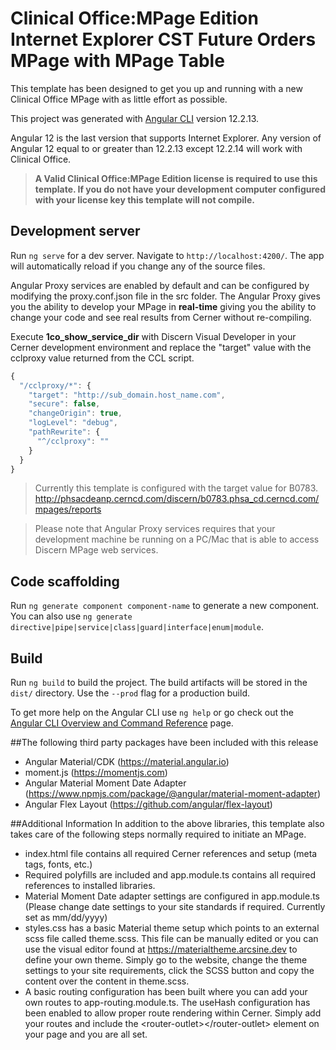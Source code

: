 # Clinical Office:MPage Edition Internet Explorer CST Future Orders MPage with MPage Table

This template has been designed to get you up and running with a new Clinical Office MPage
with as little effort as possible.

This project was generated with [Angular CLI](https://github.com/angular/angular-cli) version 12.2.13.

Angular 12 is the last version that supports Internet Explorer. Any version of Angular 12 equal to
or greater than 12.2.13 except 12.2.14 will work with Clinical Office.

>**A Valid Clinical Office:MPage Edition license is required to use this template.
> If you do not have your development computer configured with your license key 
> this template will not compile.**

## Development server

Run `ng serve` for a dev server. Navigate to `http://localhost:4200/`. The app will automatically 
reload if you change any of the source files.

Angular Proxy services are enabled by default and can be configured by modifying the 
proxy.conf.json file in the src folder. The Angular Proxy gives you the ability to 
develop your MPage in **real-time** giving you the ability to change your code and
see real results from Cerner without re-compiling.

Execute **1co_show_service_dir** with Discern Visual Developer in your Cerner development 
environment and replace the "target" value with the cclproxy value returned from the CCL script.

```JavaScript
{
  "/cclproxy/*": {
    "target": "http://sub_domain.host_name.com",
    "secure": false,
    "changeOrigin": true,
    "logLevel": "debug",
    "pathRewrite": {
      "^/cclproxy": ""
    }
  }
}
```

>Currently this template is configured with the target value for B0783. http://phsacdeanp.cerncd.com/discern/b0783.phsa_cd.cerncd.com/mpages/reports

>Please note that Angular Proxy services requires that your development machine be
> running on a PC/Mac that is able to access Discern MPage web services.

## Code scaffolding

Run `ng generate component component-name` to generate a new component. You can also use `ng generate directive|pipe|service|class|guard|interface|enum|module`.

## Build

Run `ng build` to build the project. The build artifacts will be stored in the `dist/` directory. Use the `--prod` flag for a production build.

To get more help on the Angular CLI use `ng help` or go check out the [Angular CLI Overview and Command Reference](https://angular.io/cli) page.

##The following third party packages have been included with this release
* Angular Material/CDK (https://material.angular.io)
* moment.js (https://momentjs.com)
* Angular Material Moment Date Adapter (https://www.npmjs.com/package/@angular/material-moment-adapter)
* Angular Flex Layout (https://github.com/angular/flex-layout)

##Additional Information
In addition to the above libraries, this template also takes care of the following steps 
normally required to initiate an MPage.

* index.html file contains all required Cerner references and setup (meta tags, fonts, etc.)
* Required polyfills are included and app.module.ts contains all required references to installed libraries.
* Material Moment Date adapter settings are configured in app.module.ts (Please change date settings to your site standards if required. Currently set as mm/dd/yyyy)
* styles.css has a basic Material theme setup which points to an external scss file called theme.scss. This
file can be manually edited or you can use the visual editor found at https://materialtheme.arcsine.dev 
to define your own theme. Simply go to the website, change the theme settings to your site requirements, click the SCSS button
and copy the content over the content in theme.scss.
* A basic routing configuration has been built where you can add your own routes to app-routing.module.ts. The
useHash configuration has been enabled to allow proper route rendering within Cerner. Simply add your routes and
include the &lt;router-outlet&gt;&lt;/router-outlet&gt; element on your page and you are all set.
